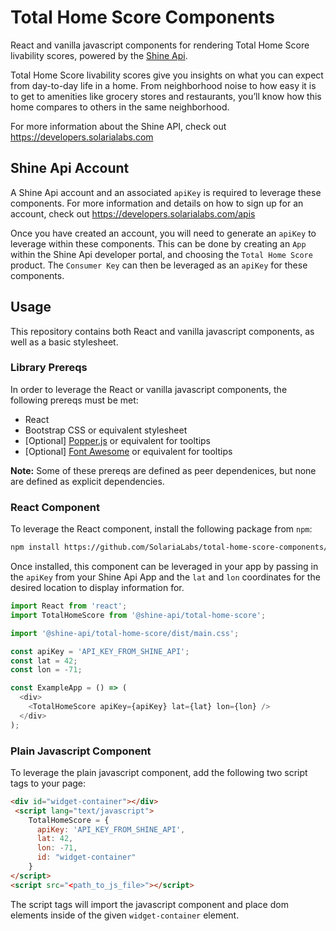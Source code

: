 # Total Home Score Components
React and vanilla javascript components for rendering Total Home Score livability scores, powered by the [Shine Api](https://developers.solarialabs.com).

Total Home Score livability scores give you insights on what you can expect from day-to-day life in a home. From neighborhood noise to how easy it is to get to amenities like grocery stores and restaurants, you’ll know how this home compares to others in the same neighborhood.

For more information about the Shine API, check out https://developers.solarialabs.com

## Shine Api Account
A Shine Api account and an associated `apiKey` is required to leverage these components. For more information and details on how to sign up for an account, check out https://developers.solarialabs.com/apis

Once you have created an account, you will need to generate an `apiKey` to leverage within these components. This can be done by creating an `App` within the Shine Api developer portal, and choosing the `Total Home Score` product. The `Consumer Key` can then be leveraged as an `apiKey` for these components. 

## Usage
This repository contains both React and vanilla javascript components, as well as a basic stylesheet.

### Library Prereqs
In order to leverage the React or vanilla javascript components, the following prereqs must be met:
* React
* Bootstrap CSS or equivalent stylesheet
* [Optional] [Popper.js](https://getbootstrap.com/docs/4.0/components/popovers/) or equivalent for tooltips
* [Optional] [Font Awesome](https://fontawesome.com/) or equivalent for tooltips

**Note:** Some of these prereqs are defined as peer dependenices, but none are defined as explicit dependencies.

### React Component
To leverage the React component, install the following package from `npm`:

```bash
npm install https://github.com/SolariaLabs/total-home-score-components/releases/download/v0.1.0/shine-api-total-home-score-0.1.0.tgz
```

Once installed, this component can be leveraged in your app by passing in the `apiKey` from your Shine Api App and the `lat` and `lon` coordinates for the desired location to display information for. 

```javascript
import React from 'react';
import TotalHomeScore from '@shine-api/total-home-score';

import '@shine-api/total-home-score/dist/main.css';

const apiKey = 'API_KEY_FROM_SHINE_API';
const lat = 42;
const lon = -71;

const ExampleApp = () => (
  <div>
    <TotalHomeScore apiKey={apiKey} lat={lat} lon={lon} />
  </div>
);
```

### Plain Javascript Component
To leverage the plain javascript component, add the following two script tags to your page:

```html
<div id="widget-container"></div>
 <script lang="text/javascript">
    TotalHomeScore = {
      apiKey: 'API_KEY_FROM_SHINE_API',
      lat: 42,
      lon: -71,
      id: "widget-container"
    }
</script>
<script src="<path_to_js_file>"></script>
```

The script tags will import the javascript component and place dom elements inside of the given `widget-container` element. 
